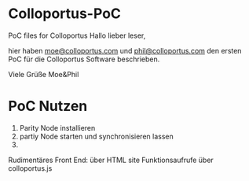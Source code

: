 # Colloportus-PoC
PoC files for Colloportus
Hallo lieber leser,

hier haben moe@colloportus.com  und phil@colloportus.com den ersten PoC für die Colloportus Software beschrieben.

Viele Grüße
Moe&Phil


# PoC Nutzen
1. Parity Node installieren 
2. partiy Node starten und synchronisieren lassen 
3. 

Rudimentäres Front End: über HTML site
Funktionsaufrufe über colloportus.js

